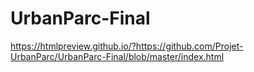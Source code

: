 # UrbanParc-Final
https://htmlpreview.github.io/?https://github.com/Projet-UrbanParc/UrbanParc-Final/blob/master/index.html
